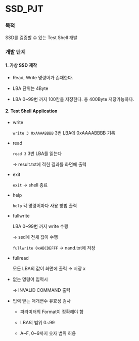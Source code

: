 # SSD_PJT

### 목적

<p> SSD를 검증할 수 있는 Test Shell 개발 </p>
    

### 개발 단계

    
#### 1. 가상 SSD 제작

- <p>Read, Write 명령어가 존재한다.</p>

- <p>LBA 단위는 4Byte</p>

- <p>LBA 0~99번 까지 100칸을 저장한다. 총 400Byte 저장가능하다.</p>

#### 2. Test Shell Application

- write
    
    `write 3 0xAAAABBBB` 3번 LBA에 0xAAAABBBB 기록
    
- read
    
    `read 3` 3번 LBA를 읽는다
    
    → result.txt에 적힌 결과를 화면에 출력
    
- exit
    
    `exit` → shell 종료
    
- help
    
    `help` 각 명령어마다 사용 방법 출력
    
- fullwrite
    
    LBA 0~99번 까지 write 수행
    
    → ssd에 전체 값이 수행
    
    `fullwrite 0xABCDEFFF` → nand.txt에 저장
    
- fullread
    
    모든 LBA의 값이 화면에 출력 → 저장 x
    
- 없는 명령어 입력시
    
    → INVALID COMMAND 출력
    
- 입력 받는 매개변수 유효성 검사

    - 파라미터의 Format이 정확해야 함
    
    - LBA의 범위 0~99
    
    - <p>A~F, 0~9까지 숫자 범위 허용</p>
